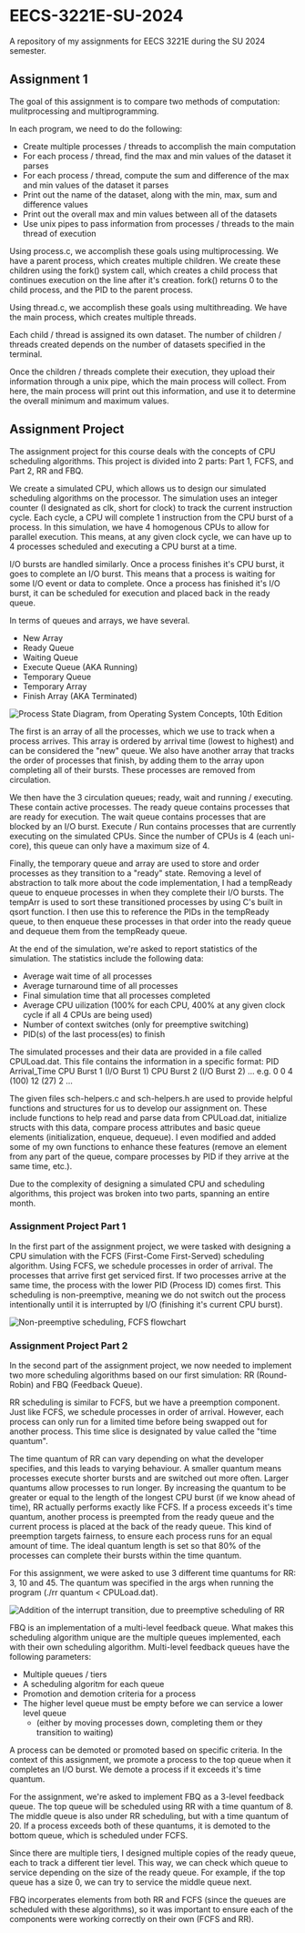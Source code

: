 # EECS-3221E-SU-2024
 A repository of my assignments for EECS 3221E during the SU 2024 semester.

## Assignment 1

The goal of this assignment is to compare two methods of computation: mulitprocessing and multiprogramming.

In each program, we need to do the following:
- Create multiple processes / threads to accomplish the main computation
- For each process / thread, find the max and min values of the dataset it parses
- For each process / thread, compute the sum and difference of the max and min values of the dataset it parses
- Print out the name of the dataset, along with the min, max, sum and difference values
- Print out the overall max and min values between all of the datasets
- Use unix pipes to pass information from processes / threads to the main thread of execution

Using process.c, we accomplish these goals using multiprocessing.  We have a parent process, which creates multiple children.  We create these children using the fork() system call, which creates a child process that continues execution on the line after it's creation.  fork() returns 0 to the child process, and the PID to the parent process.  

Using thread.c, we accomplish these goals using multithreading.  We have the main process, which creates multiple threads.

Each child / thread is assigned its own dataset.  The number of children / threads created depends on the number of datasets specified in the terminal.

Once the children / threads complete their execution, they upload their information through a unix pipe, which the main process will collect.  From here, the main process will print out this information, and use it to determine the overall minimum and maximum values.

## Assignment Project

The assignment project for this course deals with the concepts of CPU scheduling algorithms.  This project is divided into 2 parts: Part 1, FCFS, and Part 2, RR and FBQ.  

We create a simulated CPU, which allows us to design our simulated scheduling algorithms on the processor.  The simulation uses an integer counter (I designated as clk, short for clock) to track the current instruction cycle.  Each cycle, a CPU will complete 1 instruction from the CPU burst of a process.  In this simulation, we have 4 homogenous CPUs to allow for parallel execution.  This means, at any given clock cycle, we can have up to 4 processes scheduled and executing a CPU burst at a time.

I/O bursts are handled similarly.  Once a process finishes it's CPU burst, it goes to complete an I/O burst.  This means that a process is waiting for some I/O event or data to complete.  Once a process has finished it's I/O burst, it can be scheduled for execution and placed back in the ready queue.

In terms of queues and arrays, we have several.  
- New Array
- Ready Queue
- Waiting Queue
- Execute Queue (AKA Running)
- Temporary Queue
- Temporary Array
- Finish Array (AKA Terminated)

![Process State Diagram, from Operating System Concepts, 10th Edition](https://github.com/[luckman21]/[EECS-3221E-SU-2024]/blob/[main]/README_resources/CPU_scheduling_diagram.png?raw=true)

The first is an array of all the processes, which we use to track when a process arrives.  This array is ordered by arrival time (lowest to highest) and can be considered the "new" queue.  We also have another array that tracks the order of processes that finish, by adding them to the array upon completing all of their bursts.  These processes are removed from circulation.

We then have the 3 circulation queues; ready, wait and running / executing.  These contain active processes.  The ready queue contains processes that are ready for execution.  The wait queue contains processes that are blocked by an I/O burst.  Execute / Run contains processes that are currently executing on the simulated CPUs.  Since the number of CPUs is 4 (each uni-core), this queue can only have a maximum size of 4.

Finally, the temporary queue and array are used to store and order processes as they transition to a "ready" state.  Removing a level of abstraction to talk more about the code implementation, I had a tempReady queue to enqueue processes in when they complete their I/O bursts.  The tempArr is used to sort these transitioned processes by using C's built in qsort function.  I then use this to reference the PIDs in the tempReady queue, to then enqueue these processes in that order into the ready queue and dequeue them from the tempReady queue.

At the end of the simulation, we're asked to report statistics of the simulation.  The statistics include the following data:
- Average wait time of all processes
- Average turnaround time of all processes
- Final simulation time that all processes completed
- Average CPU uilization (100% for each CPU, 400% at any given clock cycle if all 4 CPUs are being used)
- Number of context switches (only for preemptive switching)
- PID(s) of the last process(es) to finish

The simulated processes and their data are provided in a file called CPULoad.dat.  This file contains the information in a specific format:
    PID   Arrival_Time   CPU Burst 1   (I/O Burst 1)   CPU Burst 2   (I/O Burst 2) ...
    e.g. 0 0 4 (100) 12 (27) 2 ...

The given files sch-helpers.c and sch-helpers.h are used to provide helpful functions and structures for us to develop our assignment on.  These include functions to help read and parse data from CPULoad.dat, initialize structs with this data, compare process attributes and basic queue elements (initialization, enqueue, dequeue).  I even modified and added some of my own functions to enhance these features (remove an element from any part of the queue, compare processes by PID if they arrive at the same time, etc.).

Due to the complexity of designing a simulated CPU and scheduling algorithms, this project was broken into two parts, spanning an entire month.

### Assignment Project Part 1

In the first part of the assignment project, we were tasked with designing a CPU simulation with the FCFS (First-Come First-Served) scheduling
algorithm.  Using FCFS, we schedule processes in order of arrival.  The processes that arrive first get serviced first.  If two processes arrive at the same time, the process with the lower PID (Process ID) comes first.  This scheduling is non-preemptive, meaning we do not switch out the process intentionally until it is interrupted by I/O (finishing it's current CPU burst).

![Non-preemptive scheduling, FCFS flowchart](https://github.com/[luckman21]/[EECS-3221E-SU-2024]/blob/[main]/README_resources/FCFS_scheduling_diagram.png?raw=true)

### Assignment Project Part 2

In the second part of the assignment project, we now needed to implement two more scheduling algorithms based on our first simulation: RR (Round-Robin) and FBQ (Feedback Queue).  

RR scheduling is similar to FCFS, but we have a preemption component.  Just like FCFS, we schedule processes in order of arrival.  However, each process can only run for a limited time before being swapped out for another process.  This time slice is designated by value called the "time quantum".  

The time quantum of RR can vary depending on what the developer specifies, and this leads to varying behaviour.  A smaller quantum means processes execute shorter bursts and are switched out more often.  Larger quantums allow processes to run longer.  By increasing the quantum to be greater or equal to the length of the longest CPU burst (if we know ahead of time), RR actually performs exactly like FCFS.  If a process exceeds it's time quantum, another process is preempted from the ready queue and the current process is placed at the back of the ready queue.  This kind of preemption targets fairness, to ensure each process runs for an equal amount of time.  The ideal quantum length is set so that 80% of the processes can complete their bursts within the time quantum.  

For this assignment, we were asked to use 3 different time quantums for RR: 3, 10 and 45.  The quantum was specified in the args when running the program (./rr quantum < CPULoad.dat).

![Addition of the interrupt transition, due to preemptive scheduling of RR](https://github.com/[luckman21]/[EECS-3221E-SU-2024]/blob/[main]/README_resources/RR_scheduling_diagram.png?raw=true)

FBQ is an implementation of a multi-level feedback queue.  What makes this scheduling algorithm unique are the multiple queues implemented, each with their own scheduling algorithm.  Multi-level feedback queues have the following parameters:
- Multiple queues / tiers
- A scheduling algoritm for each queue
- Promotion and demotion criteria for a process
- The higher level queue must be empty before we can service a lower level queue 
    - (either by moving processes down, completing them or they transition to waiting)

A process can be demoted or promoted based on specific criteria.  In the context of this assignment, we promote a process to the top queue when it completes an I/O burst.  We demote a process if it exceeds it's time quantum.

For the assignment, we're asked to implement FBQ as a 3-level feedback queue.  The top queue will be scheduled using RR with a time quantum of 8.  The middle queue is also under RR scheduling, but with a time quantum of 20.  If a process exceeds both of these quantums, it is demoted to the bottom queue, which is scheduled under FCFS.

Since there are multiple tiers, I designed multiple copies of the ready queue, each to track a different tier level.  This way, we can check which queue to service depending on the size of the ready queue.  For example, if the top queue has a size 0, we can try to service the middle queue next.

FBQ incorperates elements from both RR and FCFS (since the queues are scheduled with these algorithms), so it was important to ensure each of the components were working correctly on their own (FCFS and RR).